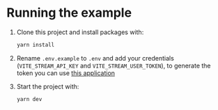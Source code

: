 # Running the example

1. Clone this project and install packages with:

   ```bash
   yarn install
   ```

2. Rename `.env.example` to `.env` and add your credentials (`VITE_STREAM_API_KEY` and `VITE_STREAM_USER_TOKEN`), to generate the token you can use [this application](https://getstream.io/chat/docs/react/token_generator/)
3. Start the project with:

   ```bash
   yarn dev
   ```
